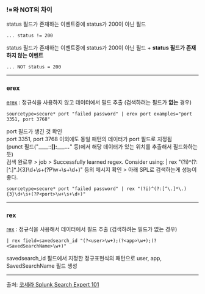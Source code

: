 

### !=와 NOT의 차이

status 필드가 존재하는 이벤트중에 status가 200이 아닌 필드
 
 ```
 ... status != 200
 ```
 
status 필드가 존재하는 이벤트중에 status가 200이 아닌 필드 + **status 필드가 존재하지 않는 이벤트**

```
... NOT status = 200
```

---

### erex
[erex](http://docs.splunk.com/Documentation/Splunk/8.2.5/SearchReference/Erex) : 정규식을 사용하지 않고 데이터에서 필드 추출 (검색하려는 필드가 **없는** 경우)

 ```
 sourcetype=secure* port "failed password" | erex port examples="port 3351, port 3768"
 ```
   
port 필드가 생긴 것 확인   
port 3351, port 3768 이외에도 동일 패턴의 데이터가 port 필드로 지정됨   
(punct 필드("____::__[]:________...___" 등)에서 해당 데이터가 있는 위치를 추출해서 필드화하는 듯)   
검색 완료후 > job > Successfully learned regex. Consider using: | rex "(?i)^(?:[^\.]*\.){3}\d+\s+(?P<port>\w+\s+\d+)" 등의 메시지 확인 > 아래 SPL로 검색하는게 성능이 좋다.

```
sourcetype=secure* port "failed password" | rex "(?i)^(?:[^\.]*\.){3}\d+\s+(?P<port>\w+\s+\d+)"

```
  
---
### rex
[rex](http://docs.splunk.com/Documentation/Splunk/8.2.5/SearchReference/Rex) : 정규식을 사용해서 데이터에서 필드 추출 (검색하려는 필드가 없는 경우)

```
| rex field=savedsearch_id "(?<user>\w+);(?<app>\w+);(?<SavedSearchName>\w+)"
```
savedsearch_id 필드에서 지정한 정규표현식의 패턴으로 user, app, SavedSearchName 필드 생성

 
---
 출처: [코세라 Splunk Search Expert 101](https://www.coursera.org/learn/splunk-search-expert-101)
